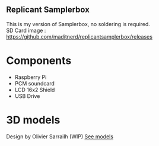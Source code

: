 Replicant Samplerbox
--------------------
This is my version of Samplerbox, no soldering is required.   
SD Card image : https://github.com/maditnerd/replicantsamplerbox/releases

# Components
* Raspberry Pi
* PCM soundcard
* LCD 16x2 Shield
* USB Drive

# 3D models
Design by Olivier Sarrailh (WIP)
[See models](...)


